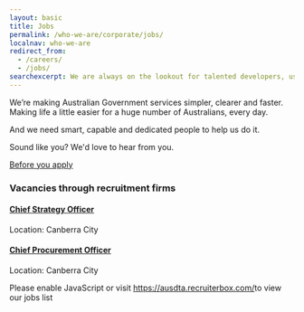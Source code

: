 ```yaml
---
layout: basic
title: Jobs
permalink: /who-we-are/corporate/jobs/
localnav: who-we-are
redirect_from:
  - /careers/
  - /jobs/
searchexcerpt: We are always on the lookout for talented developers, user researchers, digital leaders and designers.
---
```

We’re making Australian Government services simpler, clearer and faster. Making life a little easier for a huge number of Australians, every day.

And we need smart, capable and dedicated people to help us do it. 

Sound like you? We'd love to hear from you.

[Before you apply](/who-we-are/corporate/jobs/before-you-apply/)

### Vacancies through recruitment firms

#### [Chief Strategy Officer](/who-we-are/corporate/jobs/chief-strategy-officer/)
Location: Canberra City

#### [Chief Procurement Officer](/who-we-are/corporate/jobs/chief-procurement-officer/)
Location: Canberra City


<div class="recruitment-form">

<script id="rbox-loader-script" type="text/javascript">
if(!window._rbox){
_rbox = { host_protocol:document.location.protocol, ready:function(cb){this.onready=cb;} };
(function(d, e) {
    var s, t, i, src=['/static/client-src-served/widget/36555/rbox_api.js', '/static/client-src-served/widget/36555/rbox_impl.js'];
    t = d.getElementsByTagName(e); t=t[t.length - 1];
    for(i=0; i<src.length; i++) {
        s = d.createElement(e); s.src = _rbox.host_protocol + '//w.recruiterbox.com' + eval("src" + String.fromCharCode(91) + String(i) + String.fromCharCode(93));
        t.parentNode.insertBefore(s, t.nextSibling);
    }})(document, 'script');
}
</script>
<noscript>Please enable JavaScript or visit <a href="https://ausdta.recruiterbox.com/">https://ausdta.recruiterbox.com/</a>to view our jobs list</noscript>
</div>
